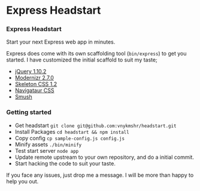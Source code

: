 Express Headstart
=================

### Express Headstart

Start your next Express web app in minutes.

Express does come with its own scaffolding tool (`bin/express`) to get you started. I have customized the initial scaffold to suit my taste;

* [jQuery 1.10.2](https://github.com/jquery/jquery)
* [Modernizr 2.7.0](https://github.com/Modernizr/Modernizr)
* [Skeleton CSS 1.2](https://github.com/dhg/Skeleton)
* [Navigataur CSS](https://github.com/micjamking/Navigataur)
* [Smush](https://github.com/vnykmshr/node-smush)

### Getting started

* Get headstart `git clone git@github.com:vnykmshr/headstart.git`
* Install Packages `cd headstart && npm install`
* Copy config `cp sample-config.js config.js`
* Minify assets `./bin/minify`
* Test start server `node app`
* Update remote upstream to your own repository, and do a initial commit.
* Start hacking the code to suit your taste.

If you face any issues, just drop me a message. I will be more than happy to help you out.
